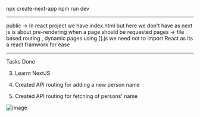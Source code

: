 npx create-next-app
npm run dev

-------------------



public -> In react project we have index.html but here we don't have as next js is about pre-rendering when a page should be requested
pages -> file based routing , dynamic pages using [<param>].js
we need not to import React as its a react framwork for ease




-------------------------------------------

Tasks Done

3) Learnt NextJS


1) Created API routing for adding a new person name 




2) Created API routing for fetching of persons' name




![image](https://user-images.githubusercontent.com/69970001/122657779-2addcf80-d184-11eb-90b1-d8239028d602.png)

